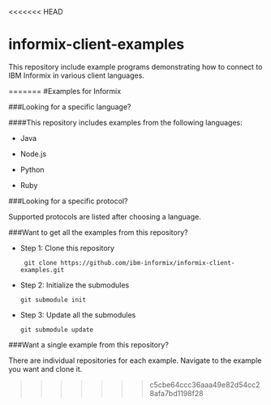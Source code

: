<<<<<<< HEAD
# informix-client-examples

This repository include example programs demonstrating how to connect to IBM Informix in various client languages.

=======
#Examples for Informix

###Looking for a specific language?

####This repository includes examples from the following languages:

* Java

* Node.js

* Python

* Ruby

###Looking for a specific protocol?

Supported protocols are listed after choosing a language.

###Want to get all the examples from this repository?

* Step 1: Clone this repository

	```
	 git clone https://github.com/ibm-informix/informix-client-examples.git
	```
	
* Step 2: Initialize the submodules

	```
	git submodule init
	```

* Step 3: Update all the submodules

	```
	git submodule update
	```
	
###Want a single example from this repository?

There are individual repositories for each example. Navigate to the example you want and clone it.
>>>>>>> c5cbe64ccc36aaa49e82d54cc28afa7bd1198f28
